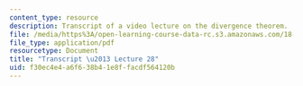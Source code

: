 ```yaml
---
content_type: resource
description: Transcript of a video lecture on the divergence theorem.
file: /media/https%3A/open-learning-course-data-rc.s3.amazonaws.com/18-02-multivariable-calculus-fall-2007/f30ec4e4a6f638b41e8ffacdf564120b_18_022007L28.pdf
file_type: application/pdf
resourcetype: Document
title: "Transcript \u2013 Lecture 28"
uid: f30ec4e4-a6f6-38b4-1e8f-facdf564120b
---
```

